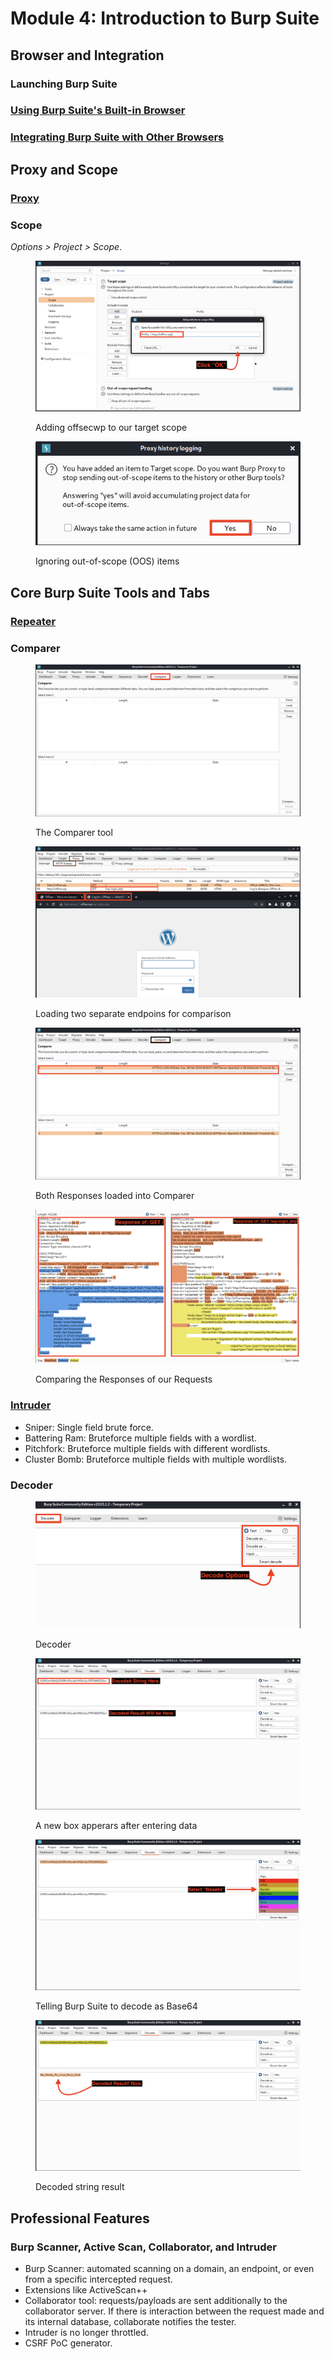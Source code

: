 # Module 4: Introduction to Burp Suite

## Browser and Integration

### Launching Burp Suite

### [Using Burp Suite's Built-in Browser](https://appl3tree.gitbook.io/notes/courses/offsec/web-200/module-2-tools-archived#burp-suite)

### [Integrating Burp Suite with Other Browsers](https://appl3tree.gitbook.io/notes/courses/offsec/web-200/module-2-tools-archived#using-burp-suite-with-other-browsers)

## Proxy and Scope

### [Proxy](https://appl3tree.gitbook.io/notes/courses/offsec/web-200/module-2-tools-archived#proxy)

### Scope

_Options > Project > Scope_.

<figure><img src="../../../.gitbook/assets/dac7ad1b587f7d83526adf51f22a7051-burp-scope-06.png" alt=""><figcaption><p>Adding offsecwp to our target scope</p></figcaption></figure>

<figure><img src="../../../.gitbook/assets/545d2d9e9110d2722cc9a5a428af854d-burp-scope-07.png" alt=""><figcaption><p>Ignoring out-of-scope (OOS) items</p></figcaption></figure>



## Core Burp Suite Tools and Tabs

### [Repeater](https://appl3tree.gitbook.io/notes/courses/offsec/web-200/module-2-tools-archived#repeater)

### Comparer

<figure><img src="../../../.gitbook/assets/9c4062af840bd3e91c476f8e5a20db05-burp-comparer-01.png" alt=""><figcaption><p>The Comparer tool</p></figcaption></figure>

<figure><img src="../../../.gitbook/assets/add760b26ce881a3a0a2160122cfba8c-burp-comparer-02.png" alt=""><figcaption><p>Loading two separate endpoins for comparison</p></figcaption></figure>

<figure><img src="../../../.gitbook/assets/cbd0c599336e28798c9315381c341522-burp-comparer-03.png" alt=""><figcaption><p>Both Responses loaded into Comparer</p></figcaption></figure>

<figure><img src="../../../.gitbook/assets/b57d054b00db2a9c74a0c527c280697e-burp-comparer-04.png" alt=""><figcaption><p>Comparing the Responses of our Requests</p></figcaption></figure>

### [Intruder](https://appl3tree.gitbook.io/notes/courses/offsec/web-200/module-2-tools-archived#intruder)

* Sniper: Single field brute force.
* Battering Ram: Bruteforce multiple fields with a wordlist.
* Pitchfork: Bruteforce multiple fields with different wordlists.
* Cluster Bomb: Bruteforce multiple fields with multiple wordlists.

### Decoder

<figure><img src="../../../.gitbook/assets/09713c0cdf2d51e49b1523afac62935b-burp-decoder-01.png" alt=""><figcaption><p>Decoder</p></figcaption></figure>

<figure><img src="../../../.gitbook/assets/40e0253765b4473c171fd9a30d56b771-burp-decoder-02.png" alt=""><figcaption><p>A new box apperars after entering data</p></figcaption></figure>

<figure><img src="../../../.gitbook/assets/b04c7e314e2c05952822ff6e92d32271-burp-decoder-03.png" alt=""><figcaption><p>Telling Burp Suite to decode as Base64</p></figcaption></figure>

<figure><img src="../../../.gitbook/assets/eb64529a811ab1e05d2a72c0d45b2616-burp-decoder-04.png" alt=""><figcaption><p>Decoded string result</p></figcaption></figure>

## Professional Features

### Burp Scanner, Active Scan, Collaborator, and Intruder

* Burp Scanner: automated scanning on a domain, an endpoint, or even from a specific intercepted request.
* Extensions like ActiveScan++
* Collaborator tool: requests/payloads are sent additionally to the collaborator server. If there is interaction between the request made and its internal database, collaborate notifies the tester.
* Intruder is no longer throttled.
* CSRF PoC generator.
